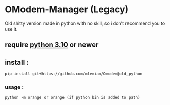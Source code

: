 # **OModem-Manager (Legacy)**
Old shitty version made in python with no skill, so i don't recommend you to use it.
## **require** [python 3.10](https://www.python.org/downloads/release/python-3100/) or newer

### 

## **install :**
```bash
pip install git+https://github.com/mlemiam/Omodem@old_python
```

### **usage :**

```
python -m orange or orange (if python bin is added to path)
```
